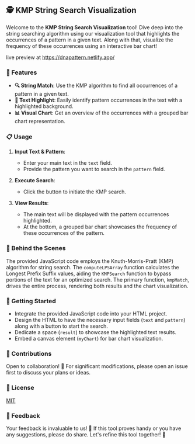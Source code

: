 ## 🕵️ KMP String Search Visualization

Welcome to the **KMP String Search Visualization** tool! Dive deep into the string searching algorithm using our visualization tool that highlights the occurrences of a pattern in a given text. Along with that, visualize the frequency of these occurrences using an interactive bar chart!

live preview at https://dnapattern.netlify.app/

### 🌟 Features
- **🔍 String Match**: Use the KMP algorithm to find all occurrences of a pattern in a given text.
- **🔖 Text Highlight**: Easily identify pattern occurrences in the text with a highlighted background.
- **📊 Visual Chart**: Get an overview of the occurrences with a grouped bar chart representation.

### 📋 Usage
1. **Input Text & Pattern**:
   - Enter your main text in the `text` field.
   - Provide the pattern you want to search in the `pattern` field.

2. **Execute Search**:
   - Click the button to initiate the KMP search.

3. **View Results**:
   - The main text will be displayed with the pattern occurrences highlighted.
   - At the bottom, a grouped bar chart showcases the frequency of these occurrences of the pattern.

### 🔎 Behind the Scenes

The provided JavaScript code employs the Knuth-Morris-Pratt (KMP) algorithm for string search. The `computeLPSArray` function calculates the Longest Prefix Suffix values, aiding the `KMPSearch` function to bypass portions of the text for an optimized search. The primary function, `kmpMatch`, drives the entire process, rendering both results and the chart visualization.

### 🚀 Getting Started
- Integrate the provided JavaScript code into your HTML project.
- Design the HTML to have the necessary input fields (`text` and `pattern`) along with a button to start the search.
- Dedicate a space (`result`) to showcase the highlighted text results.
- Embed a canvas element (`myChart`) for bar chart visualization.

### 🤝 Contributions

Open to collaboration! 🤗 For significant modifications, please open an issue first to discuss your plans or ideas.

### 📜 License
[MIT](https://choosealicense.com/licenses/mit/)

### 📣 Feedback
Your feedback is invaluable to us! 💭 If this tool proves handy or you have any suggestions, please do share. Let's refine this tool together! 🎉
